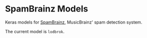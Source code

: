 # SpamBrainz Models

Keras models for [SpamBrainz](https://github.com/metabrainz/spambrainz),
MusicBrainz' spam detection system.

The current model is `lodbrok`.
